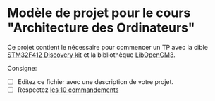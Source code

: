 # Modèle de projet pour le cours "Architecture des Ordinateurs"

Ce projet contient le nécessaire pour commencer un TP avec la cible
[STM32F412 Discovery kit](https://www.st.com/en/evaluation-tools/32f412gdiscovery.html)
et la bibliothèque [LibOpenCM3](https://github.com/libopencm3/libopencm3/wiki).

Consigne:

- [ ] Editez ce fichier avec une description de votre projet.
- [ ] Respectez [les 10 commandements](https://dev.to/supcik/les-10-commandements-du-programmeur-a-la-haute-ecole-d-ingenierie-et-d-architecture-de-fribourg-58b3)
